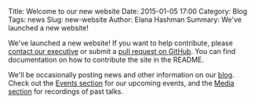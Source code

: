 Title: Welcome to our new website
Date: 2015-01-05 17:00
Category: Blog
Tags: news
Slug: new-website
Author: Elana Hashman
Summary: We've launched a new website!

We've launched a new website! If you want to help contribute, please [contact 
our executive](mailto:wics-ugrad@lists.uwaterloo.ca) or submit a [pull request 
on GitHub](https://github.com/wics-uw/website). You can find documentation on 
how to contribute the site in the README.

We'll be occasionally posting news and other information on our 
[blog](/category/blog.html). Check out the [Events 
section](/category/events.html) for our upcoming events, and the [Media 
section](/category/media.html) for recordings of past talks.
